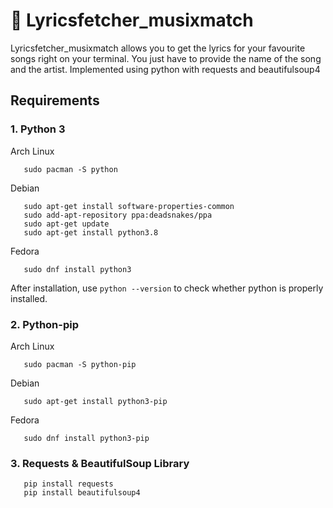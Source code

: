 # 🎵 Lyricsfetcher_musixmatch

Lyricsfetcher_musixmatch allows you to get the lyrics for your favourite songs right on your terminal. You just have to provide the name of the song and the artist. Implemented using python with requests and beautifulsoup4

## Requirements

### 1. Python 3

   Arch Linux
    
       sudo pacman -S python
    
   Debian
  
       sudo apt-get install software-properties-common
       sudo add-apt-repository ppa:deadsnakes/ppa
       sudo apt-get update
       sudo apt-get install python3.8
    
   Fedora
  
       sudo dnf install python3
    
   After installation, use `python --version` to check whether python is properly installed.
  
### 2. Python-pip

   Arch Linux
    
       sudo pacman -S python-pip    
    
   Debian
  
       sudo apt-get install python3-pip
    
   Fedora
  
       sudo dnf install python3-pip
    
### 3. Requests & BeautifulSoup Library

       pip install requests
       pip install beautifulsoup4

      
